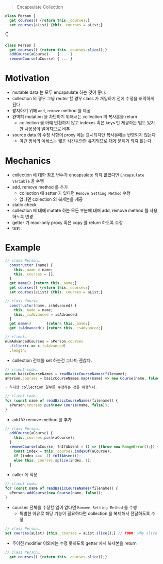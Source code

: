> Encapsulate Collection

```js
class Person {
  get courses() {return this._courses;}
  set courses(aList) {this._courses = aList;}
```

👇

```js
class Person {
  get courses() {return this._courses.slice();}
  addCourse(aCourse)    { ... }
  removeCourse(aCourse) { ... }
```

# Motivation

- mutable data 는 모두 encapsulate 하는 것이 좋다.
- collection 의 경우 그냥 reutnr 할 경우 class 가 개입하기 전에 수정을 허락하게 된다
- 방지하기 위해 `add`, `remove` method 를 제공
- 완벽히 mutation 을 차단하기 위해서는 collection 의 복사본을 return
  - collection 을 아예 반환하지 않고 indexes 혹은 keys 만 제공하는 법도 있지만 사용성이 떨어지므로 비추
- source data 의 수정 사항이 proxy 에는 표시되지만 복사본에는 반영되지 않는다
  - 이런 방식의 엑세스는 짧은 시간동안만 유지되므로 대게 문제가 되지 않는다

# Mechanics

- collection 에 대한 참조 변수가 encapsulate 되지 않았다면 `Encapsulate Variable` 을 수행
- add, remove method 를 추가
  - collection 에 setter 가 있다면 `Remove Setting Method` 수행
  - 없다면 collection 의 복제본을 제공
- static check
- collection 에 대해 mutate 하는 모든 부분에 대해 add, remove method 를 사용하도록 변경
- getter 가 read-only proxy 혹은 copy 를 return 하도록 수정
- test

# Example

```js
// class Person…
  constructor (name) {
    this._name = name;
    this._courses = [];
  }
  get name() {return this._name;}
  get courses() {return this._courses;}
  set courses(aList) {this._courses = aList;}

// class Course…
  constructor(name, isAdvanced) {
    this._name = name;
    this._isAdvanced = isAdvanced;
  }
  get name()       {return this._name;}
  get isAdvanced() {return this._isAdvanced;}

// client…
numAdvancedCourses = aPerson.courses
  .filter(c => c.isAdvanced)
  .length;
```

- collection 전체를 set 하는건 그나마 괜찮다.

```js
// client code…
const basicCourseNames = readBasicCourseNames(filename);
aPerson.courses = basicCourseNames.map((name) => new Course(name, false));

- 하지만 collection 일부를 수정하는 것은 위험하다.

// client code…
for (const name of readBasicCourseNames(filename)) {
  aPerson.courses.push(new Course(name, false));
}
```

- add 와 remove method 를 추가

```js
// class Person…
  addCourse(aCourse) {
    this._courses.push(aCourse);
  }
  removeCourse(aCourse, fnIfAbsent = () => {throw new RangeError();}) {
    const index = this._courses.indexOf(aCourse);
    if (index === -1) fnIfAbsent();
    else this._courses.splice(index, 1);
  }
```

- caller 에 적용

```js
// client code…
for (const name of readBasicCourseNames(filename)) {
  aPerson.addCourse(new Course(name, false));
}
```

- courses 전체를 수정할 일이 없다면 `Remove Setting Method` 를 수행
  - 특별한 이유로 해당 기능이 필요하다면 collection 을 복제해서 전달하도록 수정

```js
// class Person…
set courses(aList) {this._courses = aList.slice();} // TODO: why slice?
```

- 주어진 modifier 이외에는 수정 못하도록 getter 에서 복제본을 return

```js
// class Person…
  get courses() {return this._courses.slice();}
```
